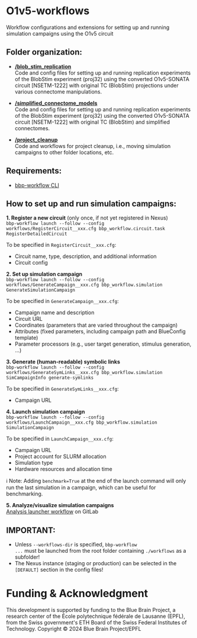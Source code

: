 # O1v5-workflows

Workflow configurations and extensions for setting up and running simulation campaigns using the O1v5 circuit

## Folder organization:
* __[/blob_stim_replication](/blob_stim_replication)__\
  Code and config files for setting up and running replication experiments of the BlobStim experiment (proj32) using the converted O1v5-SONATA circuit [NSETM-1222] with original TC (BlobStim) projections under various connectome manipulations.

* __[/simplified_connectome_models](/simplified_connectome_models)__\
  Code and config files for setting up and running replication experiments of the BlobStim experiment (proj32) using the converted O1v5-SONATA circuit [NSETM-1222] with original TC (BlobStim) and simplified connectomes.

* __[/project_cleanup](/project_cleanup)__\
  Code and workflows for project cleanup, i.e., moving simulation campaigns to other folder locations, etc.

## Requirements:
* [bbp-workflow CLI](https://bbpteam.epfl.ch/project/spaces/pages/viewpage.action?spaceKey=BBPNSE&title=Workflow)

## How to set up and run simulation campaigns:
**1. Register a new circuit** (only once, if not yet registered in Nexus) <br>
<code>bbp-workflow launch --follow --config workflows/RegisterCircuit__xxx.cfg bbp_workflow.circuit.task RegisterDetailedCircuit</code>

  To be specified in <code>RegisterCircuit__xxx.cfg</code>:
  * Circuit name, type, description, and additional information
  * Circuit config

**2. Set up simulation campaign** <br>
<code>bbp-workflow launch --follow --config workflows/GenerateCampaign__xxx.cfg bbp_workflow.simulation GenerateSimulationCampaign</code>

  To be specified in <code>GenerateCampaign__xxx.cfg</code>:
  * Campaign name and description
  * Circuit URL
  * Coordinates (parameters that are varied throughout the campaign)
  * Attributes (fixed parameters, including campaign path and BlueConfig template)
  * Parameter processors (e.g., user target generation, stimulus generation, ...)

**3. Generate (human-readable) symbolic links** <br>
<code>bbp-workflow launch --follow --config workflows/GenerateSymLinks__xxx.cfg bbp_workflow.simulation SimCampaignInfo generate-symlinks</code>

  To be specified in <code>GenerateSymLinks__xxx.cfg</code>:
  * Campaign URL

**4. Launch simulation campaign** <br>
<code>bbp-workflow launch --follow --config workflows/LaunchCampaign__xxx.cfg bbp_workflow.simulation SimulationCampaign</code>

  To be specified in <code>LaunchCampaign__xxx.cfg</code>:
  * Campaign URL
  * Project account for SLURM allocation
  * Simulation type
  * Hardware resources and allocation time

ℹ️ Note: Adding <code>benchmark=True</code> at the end of the launch command will only run the last simulation in a campaign, which can be useful for benchmarking.

**5. Analyze/visualize simulation campaigns** <br>
[Analysis launcher workflow](https://bbpgitlab.epfl.ch/conn/simulation/sscx-analysis/-/tree/master/analysis_launcher) on GitLab

## IMPORTANT:
* Unless <code>--workflows-dir</code> is specified, <code>bbp-workflow ...</code> must be launched from the root folder containing <code>./workflows</code> as a subfolder!
* The Nexus instance (staging or production) can be selected in the <code>[DEFAULT]</code> section in the config files!

# Funding & Acknowledgment
This development is supported by funding to the Blue Brain Project, a research center of the École polytechnique fédérale de Lausanne (EPFL), from the Swiss government's ETH Board of the Swiss Federal Institutes of Technology.
Copyright © 2024 Blue Brain Project/EPFL
